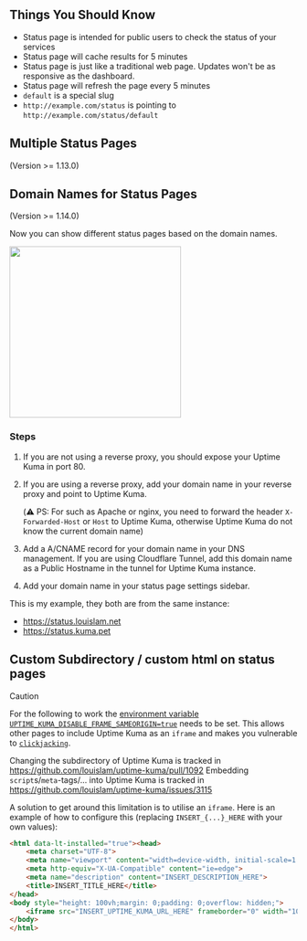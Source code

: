 
## Things You Should Know

- Status page is intended for public users to check the status of your services
- Status page will cache results for 5 minutes
- Status page is just like a traditional web page. Updates won't be as responsive as the dashboard.
- Status page will refresh the page every 5 minutes
- `default` is a special slug
- `http://example.com/status` is pointing to `http://example.com/status/default`

## Multiple Status Pages
(Version >= 1.13.0)

## Domain Names for Status Pages
(Version >= 1.14.0)

Now you can show different status pages based on the domain names.

<img src="https://user-images.githubusercontent.com/1336778/163301604-1d5f8817-ae64-4e79-b6fc-0a517cc8ab81.png" width="300" />

### Steps

1. If you are not using a reverse proxy, you should expose your Uptime Kuma in port 80.
2. If you are using a reverse proxy, add your domain name in your reverse proxy and point to Uptime Kuma.

    (⚠️ PS: For such as Apache or nginx, you need to forward the header `X-Forwarded-Host` or `Host` to Uptime Kuma, otherwise Uptime Kuma do not know the current domain name)

3. Add a A/CNAME record for your domain name in your DNS management. If you are using Cloudflare Tunnel, add this domain name as a Public Hostname in the tunnel for Uptime Kuma instance.
4. Add your domain name in your status page settings sidebar.

This is my example, they both are from the same instance:
- https://status.louislam.net
- https://status.kuma.pet

## Custom Subdirectory / custom html on status pages

> [!CAUTION]
> For the following to work the [environment variable `UPTIME_KUMA_DISABLE_FRAME_SAMEORIGIN=true`](https://github.com/louislam/uptime-kuma/wiki/Environment-Variables) needs to be set.
> This allows other pages to include Uptime Kuma as an `iframe` and makes you vulnerable to [`clickjacking`](https://en.wikipedia.org/wiki/Clickjacking). 

Changing the subdirectory of Uptime Kuma is tracked in https://github.com/louislam/uptime-kuma/pull/1092
Embedding `script`s/`meta`-tags/... into Uptime Kuma is tracked in https://github.com/louislam/uptime-kuma/issues/3115

A solution to get around this limitation is to utilise an `iframe`.
Here is an example of how to configure this (replacing `INSERT_{...}_HERE` with your own values):

```html
<html data-lt-installed="true"><head>
    <meta charset="UTF-8">
    <meta name="viewport" content="width=device-width, initial-scale=1.0">
    <meta http-equiv="X-UA-Compatible" content="ie=edge">
  	<meta name="description" content="INSERT_DESCRIPTION_HERE">
    <title>INSERT_TITLE_HERE</title>
</head>
<body style="height: 100vh;margin: 0;padding: 0;overflow: hidden;">
    <iframe src="INSERT_UPTIME_KUMA_URL_HERE" frameborder="0" width="100%" height="100%" allowtransparency="yes" style="overflow:hidden;margin: 0; border: none;"></iframe>
</body>
</html>
```
